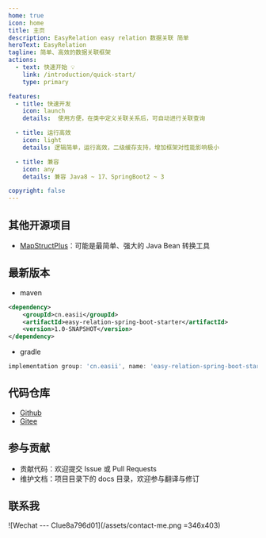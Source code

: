 ```yaml
---
home: true
icon: home
title: 主页
description: EasyRelation easy relation 数据关联 简单
heroText: EasyRelation
tagline: 简单、高效的数据关联框架
actions:
  - text: 快速开始 💡
    link: /introduction/quick-start/
    type: primary

features:
  - title: 快速开发
    icon: launch
    details:  使用方便，在类中定义关联关系后，可自动进行关联查询

  - title: 运行高效
    icon: light
    details: 逻辑简单，运行高效，二级缓存支持，增加框架对性能影响极小

  - title: 兼容
    icon: any
    details: 兼容 Java8 ~ 17、SpringBoot2 ~ 3

copyright: false
---
```


## 其他开源项目

- [MapStructPlus](https://mapstruct.plus)：可能是最简单、强大的 Java Bean 转换工具

## 最新版本

- maven

```xml
<dependency>
    <groupId>cn.easii</groupId>
    <artifactId>easy-relation-spring-boot-starter</artifactId>
    <version>1.0-SNAPSHOT</version>
</dependency>
```

- gradle

```groovy
implementation group: 'cn.easii', name: 'easy-relation-spring-boot-starter', version: '1.0-SNAPSHOT'
```

## 代码仓库

- [Github](https://github.com/linpeilie/easy-relation)
- [Gitee](https://gitee.com/easii/easy-relation)

## 参与贡献

- 贡献代码：欢迎提交 Issue 或 Pull Requests
- 维护文档：项目目录下的 docs 目录，欢迎参与翻译与修订

## 联系我

![Wechat --- Clue8a796d01](/assets/contact-me.png =346x403)

